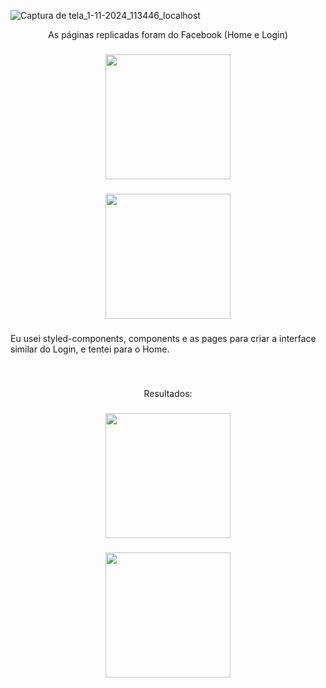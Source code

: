 ![Captura de tela_1-11-2024_113446_localhost](https://github.com/user-attachments/assets/69e6d040-0530-4a36-adf2-5f84663618de)

<p align="center">As páginas replicadas foram do Facebook (Home e Login)</p>

###

<div align="center">
  <img height="200" src="https://encrypted-tbn0.gstatic.com/images?q=tbn:ANd9GcSJfXFKKblI4CL-R-4tdqc5l0kFrJIcakg6Ow&s"  />
</div>

###

<div align="center">
  <img height="200" src="https://i.ytimg.com/vi/sYWHmphmEio/maxresdefault.jpg"  />
</div>

###

<p align="left">Eu usei styled-components, components e as pages para criar a interface similar do Login, e tentei para o Home.</p>

###

<br clear="both">

<p align="center">Resultados:</p>

###

<div align="center">
  <img height="200" src=""  />
</div>

###

<div align="center">
  <img height="200" src="https://i.imgflip.com/65efzo.gif"  />
</div>

###
